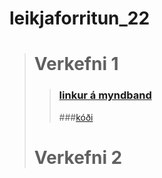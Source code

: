 # **leikjaforritun_22**
># Verkefni 1
>>### [linkur á myndband](https://www.youtube.com/watch?v=obdrjt8L__8&ab_channel=JimmyVegas)
>>###[kóði](main/konni123/leikjaforritun_22/tree/main/Leikur_2_skriftur)
># Verkefni 2
